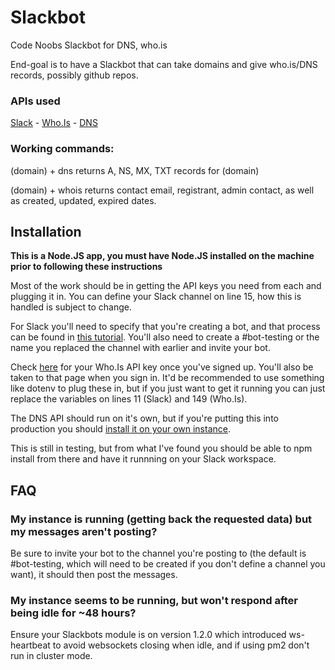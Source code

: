 # Slackbot
Code Noobs Slackbot for DNS, who.is


End-goal is to have a Slackbot that can take domains and give who.is/DNS records, possibly github repos.
### APIs used
[Slack](https://api.slack.com/) - [Who.Is](https://whoisxmlapi.com/) - [DNS](https://dns-api.org)

### Working commands: 

(domain) + dns returns A, NS, MX, TXT records for (domain)

(domain) + whois returns contact email, registrant, admin contact, as well as created, updated, expired dates.

## Installation
**This is a Node.JS app, you must have Node.JS installed on the machine prior to following these instructions**

Most of the work should be in getting the API keys you need from each and plugging it in. You can define your Slack channel on line 15, how this is handled is subject to change.

For Slack you'll need to specify that you're creating a bot, and that process can be found in [this tutorial](https://api.slack.com/bot-users). You'll also need to create a #bot-testing or the name you replaced the channel with earlier and invite your bot.

Check [here](https://whoisapi.whoisxmlapi.com/products) for your Who.Is API key once you've signed up. You'll also be taken to that page when you sign in. It'd be recommended to use something like dotenv to plug these in, but if you just want to get it running you can just replace the variables on lines 11 (Slack) and 149 (Who.Is). 

The DNS API should run on it's own, but if you're putting this into production you should [install it on your own instance](https://github.com/skx/dns-api-go).

This is still in testing, but from what I've found you should be able to npm install from there and have it runnning on your Slack workspace.

## FAQ

### My instance is running (getting back the requested data) but my messages aren't posting?

Be sure to invite your bot to the channel you're posting to (the default is #bot-testing, which will need to be created if you don't define a channel you want), it should then post the messages.

### My instance seems to be running, but won't respond after being idle for ~48 hours?

Ensure your Slackbots module is on version 1.2.0 which introduced ws-heartbeat to avoid websockets closing when idle, and if using pm2 don't run in cluster mode.

